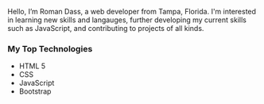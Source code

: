 Hello, I’m Roman Dass, a web developer from Tampa, Florida. I'm interested in learning new skills and langauges, further developing my current skills such as JavaScript, and contributing to projects of all kinds.

### My Top Technologies
- HTML 5
- CSS
- JavaScript
- Bootstrap


